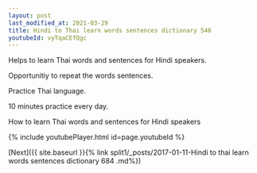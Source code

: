 ```yaml
---
layout: post
last_modified_at: 2021-03-29
title: Hindi to Thai learn words sentences dictionary 546 
youtubeId: vyTqaCEfQgc
---
```

 
 
Helps to learn Thai words and sentences for Hindi speakers.

Opportunitiy to repeat the words sentences. 

Practice Thai language. 
 
10 minutes practice every day. 
 
How to learn Thai words and sentences for Hindi speakers 
 
{% include youtubePlayer.html id=page.youtubeId %}
 
 
[Next]({{ site.baseurl }}{% link  split1/_posts/2017-01-11-Hindi to thai learn words sentences dictionary 684 .md%})
 
